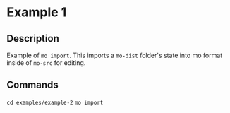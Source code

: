 # Example 1

## Description

Example of `mo import`. This imports a `mo-dist` folder's state into mo format inside of `mo-src` for editing.

## Commands

`cd examples/example-2`
`mo import`